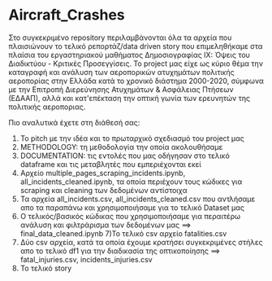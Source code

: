 # Aircraft_Crashes
Στο συγκεκριμένο repository περιλαμβάνονται όλα τα αρχεία που πλαισιώνουν το τελικό ρεπορτάζ/data driven story που επιμεληθήκαμε στα πλαίσια του εργαστηριακού μαθήματος Δημοσιογραφίας ΙΧ: Όψεις του Διαδικτύου - Κριτικές Προσεγγίσεις. Το project μας είχε ως κύριο θέμα την καταγραφή και ανάλυση των αεροπορικών ατυχημάτων πολιτικής αεροπορίας στην Ελλάδα κατά το χρονικό διάστημα 2000-2020, σύμφωνα με την Επιτροπή Διερεύνησης Ατυχημάτων & Ασφάλειας Πτήσεων (ΕΔΑΑΠ), αλλά και κατ'επέκταση την οπτική γωνία των ερευνητών της πολιτικής αεροποριας.

Πιο αναλυτικά έχετε στη διάθεσή σας:

1) To pitch με την ιδέα και το πρωταρχικό σχεδιασμό του project μας
2) METHODOLOGY: τη μεθοδολογία την οποία ακολουθήσαμε
3) DOCUMENTATION: τις εντολές που μας οδήγησαν στο τελικό dataframe και τις μεταβλητές που εμπεριέχονται εκεί
4) Αρχείο multiple_pages_scraping_incidents.ipynb, all_incidents_cleaned.ipynb, τα οποία περιέχουν τους κώδικες για scraping και cleaning των δεδομένων αντίστοιχα
5) Τα αρχεία all_incidents.csv, all_incidents_cleaned.csv που αντλήσαμε απο τα παραπάνω και χρησιμοποιήσαμε για το τελικό Dataset μας
6) Ο τελικός/βασικός κώδικας που χρησιμοποιήσαμε για περαιτέρω ανάλυση και φιλτράρισμα των δεδομένων μας ==> final_data_cleaned.ipynb
7)Το τελικό csv αρχείο fatalities.csv
8) Δύο csv αρχεία, κατά τα οποία έχουμε κρατήσει συγκεκριμένες στήλες απο το τελικό df1 για την διαδικασία της οπτικοποίησης ==> fatal_injuries.csv, incidents_injuries.csv
9) Το τελικό story


